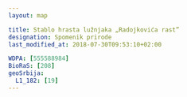 ```yaml
---
layout: map

title: Stablo hrasta lužnjaka „Radojkovića rast”
designation: Spomenik prirode
last_modified_at: 2018-07-30T09:53:10+02:00

WDPA: [555588984]
BioRaS: [208]
geoSrbija:
  L1_182: [19]
---
```

